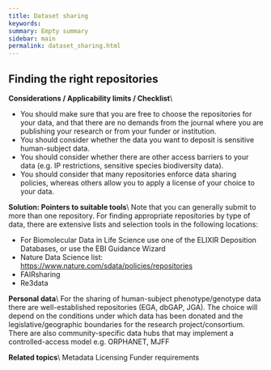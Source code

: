 ```yaml
---
title: Dataset sharing
keywords:
summary: Empty summary
sidebar: main
permalink: dataset_sharing.html
---
```


## Finding the right repositories

**Considerations / Applicability limits / Checklist**\\
* You should make sure that you are free to choose the repositories for your data, and that there are no demands from the journal where you are publishing your research or from your funder or institution.
* You should consider whether the data you want to deposit is sensitive human-subject data.
* You should consider whether there are other access barriers to your data (e.g. IP restrictions, sensitive species biodiversity data).
* You should consider that many repositories enforce data sharing policies, whereas others allow you to apply a license of your choice to your data.

**Solution: Pointers to suitable tools**\\
Note that you can generally submit to more than one repository.
For finding appropriate repositories by type of data, there are extensive lists and selection tools in the following locations:
* For Biomolecular Data in Life Science use one of the ELIXIR Deposition Databases, or use the EBI Guidance Wizard 
* Nature Data Science list: https://www.nature.com/sdata/policies/repositories 
* FAIRsharing
* Re3data

**Personal data**\\
For the sharing of human-subject phenotype/genotype data there are well-established repositories (EGA, dbGAP, JGA). The choice will depend on the conditions under which data has been donated and the legislative/geographic boundaries for the research project/consortium. There are also community-specific data hubs that may implement a controlled-access model e.g. ORPHANET, MJFF

**Related topics**\\
Metadata
Licensing
Funder requirements
